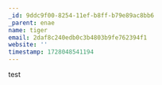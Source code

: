 ```yaml
---
_id: 9ddc9f00-8254-11ef-b8ff-b79e89ac8bb6
_parent: enae
name: tiger
email: 2daf8c240edb0c3b4803b9fe762394f1
website: ''
timestamp: 1728048541194
---
```

test
